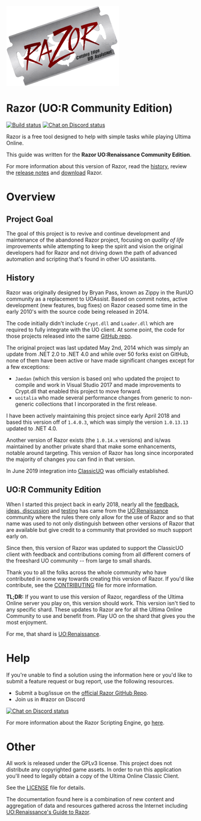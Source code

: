 ![razor](images/razor.png)

# Razor (UO:R Community Edition)

[![Build status](https://ci.appveyor.com/api/projects/status/1815mo6is2t8fl1o?svg=true)](https://ci.appveyor.com/project/markdwags/razor)
[![Chat on Discord status](https://img.shields.io/discord/458277173208547350.svg?logo=discord)](https://discord.gg/VdyCpjQ)

Razor is a free tool designed to help with simple tasks while playing Ultima Online.

This guide was written for the **Razor UO:Renaissance Community Edition**.

For more information about this version of Razor, read the [history](#history), review the [release notes](http://www.uor-razor.com/#releasenotes) and [download](http://www.uor-razor.com/#download) Razor.

# Overview

## Project Goal

The goal of this project is to revive and continue development and maintenance of the abandoned Razor project, focusing on *quality of life* improvements while attempting to keep the spirit and vision the original developers had for Razor and not driving down the path of advanced automation and scripting that's found in other UO assistants.

## History

Razor was originally designed by Bryan Pass, known as Zippy in the RunUO community as a replacement to UOAssist. Based on commit notes, active development (new features, bug fixes) on Razor ceased some time in the early 2010's with the source code being released in 2014.

The code initially didn't include `Crypt.dll` and `Loader.dll` which are required to fully integrate with the UO client. At some point, the code for those projects released into the same [GitHub repo](https://github.com/msturgill/razor).

The original project was last updated May 2nd, 2014 which was simply an update from .NET 2.0 to .NET 4.0 and while over 50 forks exist on GitHub, none of them have been active or have made significant changes except for a few exceptions:

* `Jaedan` (which this version is based on) who updated the project to compile and work in Visual Studio 2017 and made improvements to Crypt.dll that enabled this project to move forward.
* `uoitalia` who made several performance changes from generic to non-generic collections that I incorporated in the first release.

I have been actively maintaining this project since early April 2018 and based this version off of `1.4.0.3`, which was simply the version `1.0.13.13` updated to .NET 4.0.

Another version of Razor exists (the `1.0.14.x` versions) and is/was maintained by another private shard that make some enhancements, notable around targeting. This version of Razor has long since incorporated the majority of changes you can find in that version.

In June 2019 integration into [ClassicUO](https://github.com/andreakarasho/ClassicUO) was officially established.

## UO:R Community Edition

When I started this project back in early 2018, nearly all the [feedback, ideas, discussion](http://www.uorforum.com/threads/improving-razor-razor-development.33134/) and [testing](http://www.uorforum.com/threads/razor-1-5-bug-issue-release-tracking.33405/) has came from the [UO:Renaissance](http://www.uorenaissance.com) community where the rules there only allow for the use of Razor and so that name was used to not only distinguish between other versions of Razor that are available but give credit to a community that provided so much support early on.

Since then, this version of Razor was updated to support the ClassicUO client with feedback and contributions coming from  all different corners of the freeshard UO community -- from large to small shards.

Thank you to all the folks across the whole community who have contributed in some way towards creating this version of Razor. If you'd like contribute, see the [CONTRIBUTING](https://github.com/markdwags/Razor/blob/master/CONTRIBUTING.md) file for more information.

**TL;DR:** If you want to use this version of Razor, regardless of the Ultima Online server you play on, this version should work. This version isn't tied to any specific shard. These updates to Razor are for all the Ultima Online Community to use and benefit from. Play UO on the shard that gives you the most enjoyment.

For me, that shard is [UO:Renaissance](http://www.uorenaissance.com).

# Help

If you're unable to find a solution using the information here or you'd like to submit a feature request or bug report, use the following resources.

* Submit a bug/issue on the [official Razor GitHub Repo](https://github.com/markdwags/Razor/issues).
* Join us in #razor on Discord

[![Chat on Discord status](https://img.shields.io/discord/458277173208547350.svg?logo=discord)](https://discord.gg/VdyCpjQ)

For more information about the Razor Scripting Engine, go [here](http://www.uor-razor.com/guide/).

# Other

All work is released under the GPLv3 license. This project does not distribute any copyrighted game assets. In order to run this application you'll need to legally obtain a copy of the Ultima Online Classic Client.

See the [LICENSE](https://github.com/markdwags/Razor/blob/master/LICENSE.md) file for details.

The documentation found here is a combination of new content and aggregation of data and resources gathered across the Internet including [UO:Renaissance's Guide to Razor](http://uorforum.com/threads/renaissance-guide-to-razor.3671/).